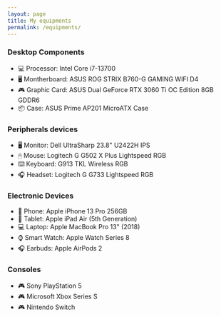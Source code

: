 ```yaml
---
layout: page
title: My equipments
permalink: /equipments/
---
```


### Desktop Components

- 💻 Processor: Intel Core i7-13700
- 🖥 Montherboard: ASUS ROG STRIX B760-G GAMING WIFI D4
- 🎮 Graphic Card: ASUS Dual GeForce RTX 3060 Ti OC Edition 8GB GDDR6
- 📦 Case: ASUS Prime AP201 MicroATX Case

### Peripherals devices

- 🖥 Monitor: Dell UltraSharp 23.8" U2422H IPS
- 🖱 Mouse: Logitech G G502 X Plus Lightspeed RGB
- ⌨️ Keyboard: G913 TKL Wireless RGB
- 🎧 Headset: Logitech G G733 Lightspeed RGB

### Electronic Devices

- 📱 Phone: Apple iPhone 13 Pro 256GB
- 📱 Tablet: Apple iPad Air (5th Generation)
- 💻 Laptop: Apple MacBook Pro 13" (2018)
- ⌚️ Smart Watch: Apple Watch Series 8
- 🎧 Earbuds: Apple AirPods 2

### Consoles

- 🎮 Sony PlayStation 5
- 🎮 Microsoft Xbox Series S
- 🎮 Nintendo Switch